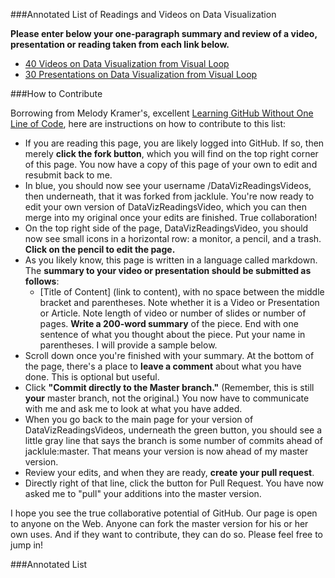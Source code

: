 ###Annotated List of Readings and Videos on Data Visualization

**Please enter below your one-paragraph summary and review of a video, presentation or reading taken from each link below.**

- [40 Videos on Data Visualization from Visual Loop](http://visualoop.com/blog/2654/40-must-see-videos-about-data-visualization-and-infographics)
- [30 Presentations on Data Visualization from Visual Loop](http://visualoop.com/blog/181/30-great-presentations-for-people-interested-in-data-visualization)

###How to Contribute

Borrowing from Melody Kramer's, excellent [Learning GitHub Without One Line of Code](http://melodykramer.github.io/2015/04/06/learning-github-without-one-line-of-code/), here are instructions on how to contribute to this list:

- If you are reading this page, you are likely logged into GitHub. If so, then merely **click the fork button**, which you will find on the top right corner of this page. You now have a copy of this page of your own to edit and resubmit back to me.
- In blue, you should now see your username /DataVizReadingsVideos, then underneath, that it was forked from jacklule. You're now ready to edit your own version of DataVizReadingsVideo, which you can then merge into my original once your edits are finished. True collaboration!
- On the top right side of the page, DataVizReadingsVideo, you should now see small icons in a horizontal row: a monitor, a pencil, and a trash. **Click on the pencil to edit the page.**
- As you likely know, this page is written in a language called markdown. The **summary to your video or presentation should be submitted as follows**:
  - [Title of Content] (link to content), with no space between the middle bracket and parentheses. Note whether it is a Video or Presentation or Article. Note length of video or number of slides or number of pages. **Write a 200-word summary** of the piece. End with one sentence of what you thought about the piece. Put your name in parentheses. I will provide a sample below.
- Scroll down once you're finished with your summary. At the bottom of the page, there's a place to **leave a comment** about what you have done. This is optional but useful.
- Click **"Commit directly to the Master branch."** (Remember, this is still **your** master branch, not the original.) You now have to communicate with me and ask me to look at what you have added.
- When you go back to the main page for your version of DataVizReadingsVideos, underneath the green button, you should see a little gray line that says the branch is some number of commits ahead of jacklule:master. That means your version is now ahead of my master version.
- Review your edits, and when they are ready, **create your pull request**.
- Directly right of that line, click the button for Pull Request. You have now asked me to "pull" your additions into the master version.

I hope you see the true collaborative potential of GitHub. Our page is open to anyone on the Web. Anyone can fork the master version for his or her own uses. And if they want to contribute, they can do so. Please feel free to jump in!

###Annotated List

